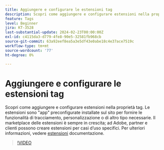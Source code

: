 ```yaml
---
title: Aggiungere e configurare le estensioni tag
description: Scopri come aggiungere e configurare estensioni nella proprietà tag.
feature: Tags
level: Beginner
jira: KT-3528
last-substantial-update: 2024-02-23T00:00:00Z
exl-id: c4115da3-d779-4fe8-90e5-32581fb968cb
source-git-commit: 63a92eef8ea5a3e5df43e0abe18c4e37ace7519c
workflow-type: tm+mt
source-wordcount: '77'
ht-degree: 0%

---
```


# Aggiungere e configurare le estensioni tag

Scopri come aggiungere e configurare estensioni nella proprietà tag. Le estensioni sono &quot;app&quot; preconfigurate installate sul sito per fornire le funzionalità di tracciamento, personalizzazione o di altro tipo necessarie. Il marketplace delle estensioni è sempre in crescita; ad Adobe, partner e clienti possono creare estensioni per casi d’uso specifici. Per ulteriori informazioni, vedere [estensioni](https://experienceleague.adobe.com/docs/experience-platform/tags/ui/extensions/overview.html) documentazione.

>[!VIDEO](https://video.tv.adobe.com/v/28732/?learn=on)
